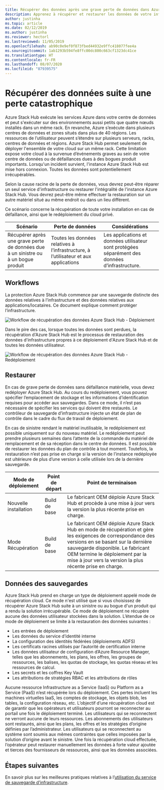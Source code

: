 ```yaml
---
title: Récupérer des données après une grave perte de données dans Azure Stack Hub
description: Apprenez à récupérer et restaurer les données de votre infrastructure dans Azure Stack Hub après une grave perte de données.
author: justinha
ms.topic: article
ms.date: 02/12/2019
ms.author: justinha
ms.reviewer: hectorl
ms.lastreviewed: 11/05/2019
ms.openlocfilehash: ab90c0e9ef0f873fbed44932e9ffc418077fee4a
ms.sourcegitcommit: 1ab1293b594fe8ffc00dc800c663cf1323dc41ce
ms.translationtype: HT
ms.contentlocale: fr-FR
ms.lasthandoff: 08/07/2020
ms.locfileid: "87939575"
---
```

# <a name="recover-from-catastrophic-data-loss"></a>Récupérer des données suite à une perte catastrophique

Azure Stack Hub exécute les services Azure dans votre centre de données et peut s'exécuter sur des environnements aussi petits que quatre nœuds installés dans un même rack. En revanche, Azure s’exécute dans plusieurs centres de données et zones situés dans plus de 40 régions. Les ressources de l’utilisateur peuvent s’étendre sur plusieurs serveurs, racks, centres de données et régions. Azure Stack Hub permet seulement de déployer l'ensemble de votre cloud sur un même rack. Cette limitation expose votre cloud à la survenue d’événements graves au sein de votre centre de données ou de défaillances dues à des bogues produit importants. Lorsqu'un incident survient, l'instance Azure Stack Hub est mise hors connexion. Toutes les données sont potentiellement irrécupérables.

Selon la cause racine de la perte de données, vous devrez peut-être réparer un seul service d'infrastructure ou restaurer l'intégralité de l'instance Azure Stack Hub. Vous devrez peut-être même effectuer la restauration sur un autre matériel situé au même endroit ou dans un lieu différent.

Ce scénario concerne la récupération de toute votre installation en cas de défaillance, ainsi que le redéploiement du cloud privé.

| Scénario                                                           | Perte de données                            | Considérations                                                             |
|--------------------------------------------------------------------|--------------------------------------|----------------------------------------------------------------------------|
| Récupérer après une grave perte de données due à un sinistre ou à un bogue produit | Toutes les données relatives à l’infrastructure, à l’utilisateur et aux applications | Les applications et données utilisateur sont protégées séparément des données d’infrastructure. |

## <a name="workflows"></a>Workflows

La protection Azure Stack Hub commence par une sauvegarde distincte des données relatives à l’infrastructure et des données relatives aux applications/locataires. Ce document explique comment protéger l’infrastructure. 

![Workflow de récupération des données Azure Stack Hub - Déploiement](media/azure-stack-backup/azure-stack-backup-workflow1.png)

Dans le pire des cas, lorsque toutes les données sont perdues, la récupération d'Azure Stack Hub est le processus de restauration des données d'infrastructure propres à ce déploiement d'Azure Stack Hub et de toutes les données utilisateur. 

![Workflow de récupération des données Azure Stack Hub - Redéploiement](media/azure-stack-backup/azure-stack-backup-workflow2.png)

## <a name="restore"></a>Restaurer

En cas de grave perte de données sans défaillance matérielle, vous devez redéployer Azure Stack Hub. Au cours du redéploiement, vous pouvez spécifier l’emplacement de stockage et les informations d’identification requises pour accéder aux sauvegardes. Dans ce mode, il n’est pas nécessaire de spécifier les services qui doivent être restaurés. Le contrôleur de sauvegarde d’infrastructure injecte un état de plan de contrôle dans le cadre du flux de travail de déploiement.

En cas de sinistre rendant le matériel inutilisable, le redéploiement est possible uniquement sur du nouveau matériel. Le redéploiement peut prendre plusieurs semaines dans l’attente de la commande du matériel de remplacement et de sa réception dans le centre de données. Il est possible de restaurer les données du plan de contrôle à tout moment. Toutefois, la restauration n’est pas prise en charge si la version de l’instance redéployée est ultérieure de plus d’une version à celle utilisée lors de la dernière sauvegarde.

| Mode de déploiement | Point de départ | Point de terminaison                                                                                                                                                                                                     |
|-----------------|----------------|---------------------------------------------------------------------------------------------------------------------------------------------------------------------------------------------------------------|
| Nouvelle installation   | Build de base | Le fabricant OEM déploie Azure Stack Hub et procède à une mise à jour vers la version la plus récente prise en charge.                                                                                                                                          |
| Mode Récupération   | Build de base | Le fabricant OEM déploie Azure Stack Hub en mode de récupération et gère les exigences de correspondance des versions en se basant sur la dernière sauvegarde disponible. Le fabricant OEM termine le déploiement par la mise à jour vers la version la plus récente prise en charge. |

## <a name="data-in-backups"></a>Données des sauvegardes

Azure Stack Hub prend en charge un type de déploiement appelé mode de récupération cloud. Ce mode n'est utilisé que si vous choisissez de récupérer Azure Stack Hub suite à un sinistre ou au bogue d'un produit qui a rendu la solution irrécupérable. Ce mode de déploiement ne récupère aucune des données utilisateur stockées dans la solution. L’étendue de ce mode de déploiement se limite à la restauration des données suivantes :

 - Les entrées de déploiement
 - Les données du service d’identité interne
 - La configuration des identités fédérées (déploiements ADFS)
 - Les certificats racines utilisés par l’autorité de certification interne
 - Les données utilisateur de configuration d’Azure Resource Manager, telles que les abonnements, les plans, les offres, les groupes de ressources, les balises, les quotas de stockage, les quotas réseau et les ressources de calcul.
 - Les secrets et les coffres Key Vault
 - Les attributions de stratégies RBAC et les attributions de rôles

Aucune ressource Infrastructure as a Service (IaaS) ou Platform as a Service (PaaS) n’est récupérée lors du déploiement. Ces pertes incluent les machines virtuelles IaaS, les comptes de stockage, les objets blob, les tables, la configuration réseau, etc. L’objectif d’une récupération cloud est de garantir que les opérateurs et utilisateurs pourront se reconnecter au portail une fois le déploiement terminé. Les utilisateurs qui se reconnectent ne verront aucune de leurs ressources. Les abonnements des utilisateurs sont restaurés, ainsi que les plans, les offres et les stratégies d’origine définies par l’administrateur. Les utilisateurs qui se reconnectent au système sont soumis aux mêmes contraintes que celles imposées par la solution d’origine avant le sinistre. Une fois la récupération cloud effectuée, l’opérateur peut restaurer manuellement les données à forte valeur ajoutée et tierces des fournisseurs de ressources, ainsi que les données associées.

## <a name="next-steps"></a>Étapes suivantes

En savoir plus sur les meilleures pratiques relatives à l’[utilisation du service de sauvegarde d’infrastructure](azure-stack-backup-best-practices.md).
